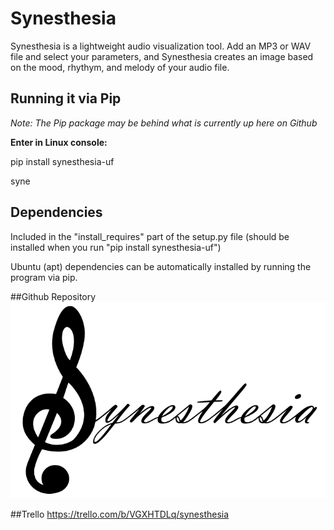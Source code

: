 # Synesthesia
Synesthesia is a lightweight audio visualization tool. Add an MP3 or WAV file and select your parameters, and Synesthesia creates an image based on the mood, rhythym, and melody of your audio file.


## Running it via Pip ## 
_Note: The Pip package may be behind what is currently up here on Github_

**Enter in Linux console:**

pip install synesthesia-uf

syne

## Dependencies ## 
Included in the "install_requires" part of the setup.py file (should be installed when you run "pip install synesthesia-uf") 

Ubuntu (apt) dependencies can be automatically installed by running the program via pip.

##Github Repository
![Synesthesia](https://github.com/cbaddeley/Synesthesia/blob/main/synesthesia.png)

##Trello
https://trello.com/b/VGXHTDLq/synesthesia
